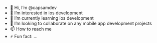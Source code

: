- 👋 Hi, I’m @capsamdev
- 👀 I’m interested in ios development
- 🌱 I’m currently learning ios development
- 💞️ I’m looking to collaborate on any mobile app development projects
- 📫 How to reach me 
- ⚡ Fun fact: ...

<!---
capsamdev/capsamdev is a ✨ special ✨ repository because its `README.md` (this file) appears on your GitHub profile.
You can click the Preview link to take a look at your changes.
--->
